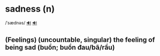 # sadness (n)

/ˈsædnəs/ [🔊](https://www.oxfordlearnersdictionaries.com/media/english/uk_pron/s/sad/sadne/sadness__gb_1.mp3) [🔊](https://www.oxfordlearnersdictionaries.com/media/english/us_pron/s/sad/sadne/sadness__us_1.mp3)

## (Feelings) (uncountable, singular) the feeling of being sad (buồn; buồn đau/bã/rầu)